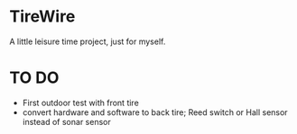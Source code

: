 TireWire
========

A little leisure time project, just for myself.

TO DO
=====

- First outdoor test with front tire
- convert hardware and software to back tire; Reed switch or Hall sensor instead of sonar sensor
